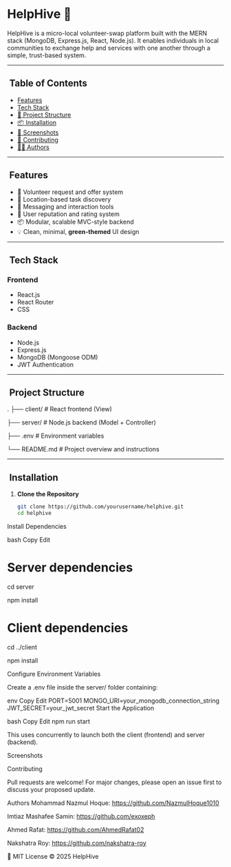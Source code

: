 # HelpHive 🐝

HelpHive is a micro-local volunteer-swap platform built with the MERN stack (MongoDB, Express.js, React, Node.js). It enables individuals in local communities to exchange help and services with one another through a simple, trust-based system.

---

## ​ Table of Contents

- [Features](#🛠️-features)
- [Tech Stack](#⚙️-tech-stack)
- [📁 Project Structure](#project-structure)
- [📦 Installation](#installation)
- [📸 Screenshots](#screenshots)
- [🤝 Contributing](#contributing)
- [🧑‍💻 Authors](#authors)

---

## ​​ Features

- 🤝 Volunteer request and offer system  
- 📍 Location-based task discovery  
- 💬 Messaging and interaction tools  
- 🧾 User reputation and rating system  
- 📦 Modular, scalable MVC-style backend  
- 💡 Clean, minimal, **green-themed** UI design  

---

## ​​ Tech Stack

### Frontend

- React.js  
- React Router  
- CSS  

### Backend

- Node.js  
- Express.js  
- MongoDB (Mongoose ODM)  
- JWT Authentication  

---

## ​ Project Structure

.
├── client/ # React frontend (View)

├── server/ # Node.js backend (Model + Controller)

├── .env # Environment variables

└── README.md # Project overview and instructions


---

## ​ Installation

1. **Clone the Repository**
   ```bash
   git clone https://github.com/yourusername/helphive.git
   cd helphive
Install Dependencies

bash
Copy
Edit

# Server dependencies
cd server

npm install

# Client dependencies
cd ../client

npm install

Configure Environment Variables

Create a .env file inside the server/ folder containing:

env
Copy
Edit
PORT=5001
MONGO_URI=your_mongodb_connection_string
JWT_SECRET=your_jwt_secret
Start the Application

bash
Copy
Edit
npm run start

This uses concurrently to launch both the client (frontend) and server (backend).

Screenshots



Contributing

Pull requests are welcome! For major changes, please open an issue first to discuss your proposed update.

Authors
Mohammad Nazmul Hoque: https://github.com/NazmulHoque1010

Imtiaz Mashafee Samin: https://github.com/exoxeph

Ahmed Rafat: https://github.com/AhmedRafat02

Nakshatra Roy: https://github.com/nakshatra-roy

📄 MIT License © 2025 HelpHive
